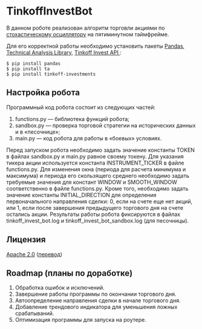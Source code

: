# TinkoffInvestBot

В данном роботе реализован алгоритм торговли акциями по [стохастическому осциллятору](https://ru.wikipedia.org/wiki/%D0%A1%D1%82%D0%BE%D1%85%D0%B0%D1%81%D1%82%D0%B8%D1%87%D0%B5%D1%81%D0%BA%D0%B8%D0%B9_%D0%BE%D1%81%D1%86%D0%B8%D0%BB%D0%BB%D1%8F%D1%82%D0%BE%D1%80) на пятиминутном таймфрейме.

Для его корректной работы необходимо установить пакеты [Pandas](https://pandas.pydata.org/), [Technical Analysis Library](https://technical-analysis-library-in-python.readthedocs.io/en/latest/), [Tinkoff Invest API ](https://github.com/Tinkoff/investAPI):

<!-- termynal -->

```
$ pip install pandas
$ pip install ta
$ pip install tinkoff-investments
```

## Настройка робота

Программный код робота состоит из следующих частей:

1. functions.py — библиотека функций робота;
2. sandbox.py — проверка торговой стратегии на исторических данных и в «песочнице»;
3. main.py — код робота для работы в «боевых» условиях.

Перед запуском робота необходимо задать значение константы TOKEN в файлах sandbox.py и main.py равное своему токену.
Для указания тикера акции используется константа INSTRUMENT_TICKER в файле functions.py. Для изменения окна (периода для расчета минимума и максимума) и периода его скользящего среднего необходимо задать требуемые значения для констант WINDOW и SMOOTH_WINDOW соответственно в файле  functions.py.
Кроме того, необходимо задать значение константы INITIAL_DIRECTION для определения первоначального направления сделки: 0, если на счете еще нет акций, или 1, если после завершения предыдущего торгового дня на счете остались акции.
Результаты работы робота фиксируются в файлах tinkoff_invest_bot.log и tinkoff_invest_bot_sandbox.log (для песочницы).

## Лицензия
[Apache 2.0](https://www.apache.org/licenses/LICENSE-2.0) ([перевод](https://designermanuals.blogspot.com/2020/06/Ru-Apache-License.html#l20RU))
## Roadmap (планы по доработке)
1. Обработка ошибок и исключений.
2. Завершение работы программы по окончании торгового дня.
3. Автоопределение направления сделки в начале торгового дня.
4. Добавление трендового индикатора для уменьшения ложных срабатываний.
5. Оптимизация программы для запуска на роутере.
